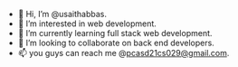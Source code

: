 - 👋 Hi, I’m @usaithabbas.
- 👀 I’m interested in web development.
- 🌱 I’m currently learning full stack web development.
- 💞️ I’m looking to collaborate on back end developers.
- 📫 you guys can reach me @pcasd21cs029@gmail.com. 
